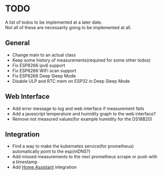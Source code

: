 # TODO
A list of todos to be implemented at a later date.  
Not all of these are necessarily going to be implemented at all.

## General
 * Change main to an actual class
 * Keep some history of measurements(required for some other todos)
 * Fix ESP8266 ipv6 support
 * Fix ESP8266 WiFi scan support
 * Fix ESP8266 Deep Sleep Mode
 * Disable ULP and RTC mem on ESP32 in Deep Sleep Mode

## Web Interface
 * Add error message to log and web interface if measurement fails
 * Add a javescript temperature and humidity graph to the web interface?
 * Remove not measured values(for example humidity for the DS18B20)

## Integration
 * Find a way to make the kubernetes service(for prometheus) automatically point to the esp(mDNS?)
 * Add missed measurements to the next prometheus scrape or push with a timestamp
 * Add [Home Assistant](https://www.home-assistant.io/) integration
